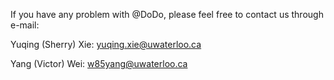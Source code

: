 If you have any problem with @DoDo, please feel free to contact us through e-mail:

Yuqing (Sherry) Xie: yuqing.xie@uwaterloo.ca

Yang (Victor) Wei: w85yang@uwaterloo.ca
